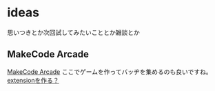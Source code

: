 # ideas
思いつきとか次回試してみたいこととか雑談とか

## MakeCode Arcade
[MakeCode Arcade](https://arcade.makecode.com/)
ここでゲームを作ってバッヂを集めるのも良いですね。
[extensionを作る？](https://www.youtube.com/live/xuHwfNZUb1s?feature=share)
